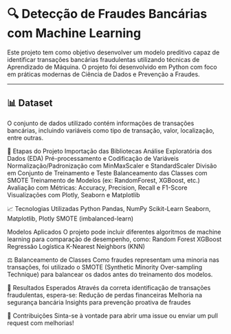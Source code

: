 # 🔍 Detecção de Fraudes Bancárias com Machine Learning

Este projeto tem como objetivo desenvolver um modelo preditivo capaz de identificar transações bancárias fraudulentas utilizando técnicas de Aprendizado de Máquina. 
O projeto foi desenvolvido em Python com foco em práticas modernas de Ciência de Dados e Prevenção a Fraudes.

---

## 📊 Dataset

O conjunto de dados utilizado contém informações de transações bancárias, incluindo variáveis como tipo de transação, valor, localização, entre outras.

🧪 Etapas do Projeto
Importação das Bibliotecas
Análise Exploratória dos Dados (EDA)
Pré-processamento e Codificação de Variáveis
Normalização/Padronização com MinMaxScaler e StandardScaler
Divisão em Conjunto de Treinamento e Teste
Balanceamento das Classes com SMOTE
Treinamento de Modelos (ex: RandomForest, XGBoost, etc.)
Avaliação com Métricas: Accuracy, Precision, Recall e F1-Score
Visualizações com Plotly, Seaborn e Matplotlib

📈 Tecnologias Utilizadas
Python
Pandas, NumPy
Scikit-Learn
Seaborn, Matplotlib, Plotly
SMOTE (imbalanced-learn)

Modelos Aplicados
O projeto pode incluir diferentes algoritmos de machine learning para comparação de desempenho, como:
Random Forest
XGBoost
Regressão Logística
K-Nearest Neighbors (KNN)

⚖️ Balanceamento de Classes
Como fraudes representam uma minoria nas transações, foi utilizado o SMOTE (Synthetic Minority Over-sampling Technique) para balancear os dados antes do treinamento dos modelos.

📝 Resultados Esperados
Através da correta identificação de transações fraudulentas, espera-se:
Redução de perdas financeiras
Melhoria na segurança bancária
Insights para prevenção proativa de fraudes

🤝 Contribuições
Sinta-se à vontade para abrir uma issue ou enviar um pull request com melhorias!


